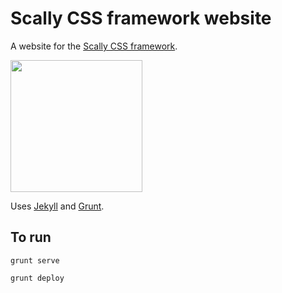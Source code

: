 # Scally CSS framework website

A website for the [Scally CSS framework](https://github.com/chris-pearce/scally).

<img src="https://dl.dropboxusercontent.com/s/anlzedtpekcnla7/logo.png" width="211">

Uses [Jekyll](http://jekyllrb.com/) and [Grunt](http://gruntjs.com/).

## To run

```
grunt serve
```

```
grunt deploy
```
